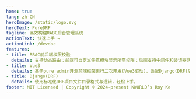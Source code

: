 ```yaml
---
home: true
lang: zh-CN
heroImage: /static/logo.svg
heroText: PureDRF
tagline: 高效构建RABC后台管理系统
actionText: 快速上手 →
actionLink: /devdoc
features:
- title: RBAC前后端权限校验
  details: 支持动态路由；前端可自定义任意模块显示所需权限；后端支持中间件和装饰器两种接口权限校验方法。
- title: Vue3
  details: 基于pure admin开源前端框架进行二次开发(Vue3驱动)，适配Django(DRF)后端。
- title: Django(DRF)
  details: 使用标准化DRF项目文件目录格式与逻辑，轻松上手。
footer: MIT Licensed | Copyright © 2024-present KWORLD‘s Roy Ke
---
```

